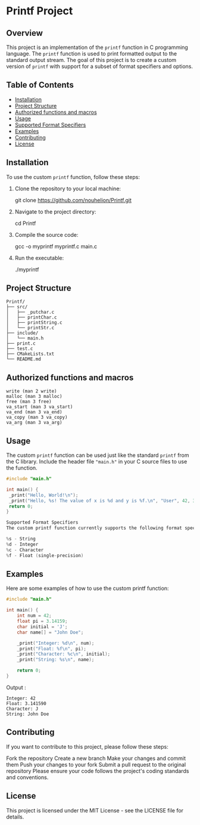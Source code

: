 
# Printf Project

## Overview

This project is an implementation of the `printf` function in C programming language. The `printf` function is used to print formatted output to the standard output stream. The goal of this project is to create a custom version of `printf` with support for a subset of format specifiers and options.

## Table of Contents

- [Installation](#installation)
- [Project Structure](#project-structure)
- [Authorized functions and macros](#authorized-functions-and-macros)
- [Usage](#usage)
- [Supported Format Specifiers](#supported-format-specifiers)
- [Examples](#examples)
- [Contributing](#contributing)
- [License](#license)

## Installation

To use the custom `printf` function, follow these steps:

1. Clone the repository to your local machine:

    git clone https://github.com/nouhelion/Printf.git

3. Navigate to the project directory:

    cd Printf

5. Compile the source code:

    gcc -o myprintf myprintf.c main.c

7. Run the executable:

   ./myprintf

## Project Structure 

```
Printf/
├── src/
│   ├── _putchar.c 
│   ├── printChar.c 
│   ├── printString.c
│   └── printStr.c
├── include/
│   └── main.h
├── print.c
├── test.c
├── CMakeLists.txt
└── README.md
```
## Authorized functions and macros

```
write (man 2 write)
malloc (man 3 malloc)
free (man 3 free)
va_start (man 3 va_start)
va_end (man 3 va_end)
va_copy (man 3 va_copy)
va_arg (man 3 va_arg)
```

## Usage

The custom `printf` function can be used just like the standard `printf` from the C library. Include the header file `"main.h"` in your C source files to use the function.

```c
#include "main.h"

int main() {
 _print("Hello, World!\n");
 _print("Hello, %s! The value of x is %d and y is %f.\n", "User", 42, 3.14);
 return 0;
}

Supported Format Specifiers
The custom printf function currently supports the following format specifiers:

%s - String
%d - Integer
%c - Character
%f - Float (single-precision)
```

## Examples
Here are some examples of how to use the custom printf function:

```c
#include "main.h"

int main() {
    int num = 42;
    float pi = 3.14159;
    char initial = 'J';
    char name[] = "John Doe";

    _print("Integer: %d\n", num);
    _print("Float: %f\n", pi);
    _print("Character: %c\n", initial);
    _print("String: %s\n", name);

    return 0;
}
```

Output :

```
Integer: 42
Float: 3.141590
Character: J
String: John Doe
```

## Contributing
If you want to contribute to this project, please follow these steps:

Fork the repository
Create a new branch
Make your changes and commit them
Push your changes to your fork
Submit a pull request to the original repository
Please ensure your code follows the project's coding standards and conventions.

## License
This project is licensed under the MIT License - see the LICENSE file for details.
